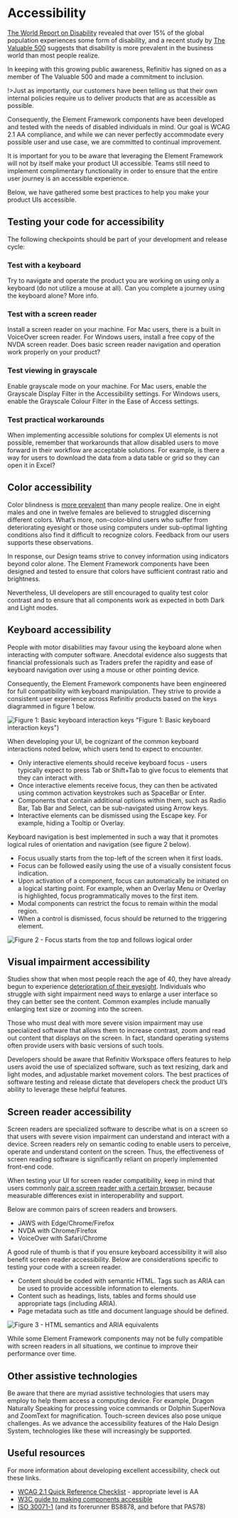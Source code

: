 <!--
type: page
title: Accessibility
location: ./accessibility/overview
layout: default
-->

# Accessibility
[The World Report on Disability](https://www.who.int/disabilities/world_report/2011/report.pdf) revealed that over 15% of the global population experiences some form of disability, and a recent study by [The Valuable 500](https://www.tortoisemedia.com/disability100-report/) suggests that disability is more prevalent in the business world than most people realize.

In keeping with this growing public awareness, Refinitiv has signed on as a member of The Valuable 500 and made a commitment to inclusion. 

!>Just as importantly, our customers have been telling us that their own internal policies require us to deliver products that are as accessible as possible.

Consequently, the Element Framework components have been developed and tested with the needs of disabled individuals in mind. Our goal is WCAG 2.1 AA compliance, and while we can never perfectly accommodate every possible user and use case, we are committed to continual improvement. 

It is important for you to be aware that leveraging the Element Framework will not by itself make your product UI accessible. Teams still need to implement complimentary functionality in order to ensure that the entire user journey is an accessible experience. 

Below, we have gathered some best practices to help you make your product UIs accessible.

## Testing your code for accessibility
The following checkpoints should be part of your development and release cycle:

### Test with a keyboard
Try to navigate and operate the product you are working on using only a keyboard (do not utilize a mouse at all). Can you complete a journey using the keyboard alone? More info.

### Test with a screen reader
Install a screen reader on your machine. For Mac users, there is a built in VoiceOver screen reader. For Windows users, install a free copy of the NVDA screen reader. Does basic screen reader navigation and operation work properly on your product?

### Test viewing in grayscale
Enable grayscale mode on your machine. For Mac users, enable the Grayscale Display Filter in the Accessibility settings. For Windows users, enable the Grayscale Colour Filter in the Ease of Access settings.

### Test practical workarounds
When implementing accessible solutions for complex UI elements is not possible, remember that workarounds that allow disabled users to move forward in their workflow are acceptable solutions. For example, is there a way for users to download the data from a data table or grid so they can open it in Excel?

## Color accessibility
Color blindness is [more prevalent](https://www.colourblindawareness.org/colour-blindness/)  than many people realize. One in eight males and one in twelve females are believed to struggled discerning different colors. What’s more, non-color-blind users who suffer from deteriorating eyesight or those using computers under sub-optimal lighting conditions also find it difficult to recognize colors. Feedback from our users supports these observations. 

In response, our Design teams strive to convey information using indicators beyond color alone. The Element Framework components have been designed and tested to ensure that colors have sufficient contrast ratio and brightness. 

Nevertheless, UI developers are still encouraged to quality test color contrast and to ensure that all components work as expected in both Dark and Light modes.

## Keyboard accessibility
People with motor disabilities may favour using the keyboard alone when interacting with computer software. Anecdotal evidence also suggests that financial professionals such as Traders prefer the rapidity and ease of keyboard navigation over using a mouse or other pointing device.  

Consequently, the Element Framework components have been engineered for full compatibility with keyboard manipulation. They strive to provide a consistent user experience across Refinitiv products based on the keys diagrammed in figure 1 below. 

![Figure 1: Basic keyboard interaction keys](https://user-images.githubusercontent.com/81604092/144179777-585af83e-37ca-45f3-abd1-6317093e8f43.png) "Figure 1: Basic keyboard interaction keys")

When developing your UI, be cognizant of the common keyboard interactions noted below, which users tend to expect to encounter.

- Only interactive elements should receive keyboard focus - users typically expect to press Tab or Shift+Tab to give focus to elements that they can interact with.
- Once interactive elements receive focus, they can then be activated using common activation keystrokes such as SpaceBar or Enter.
- Components that contain additional options within them, such as Radio Bar, Tab Bar and Select, can be sub-navigated using Arrow keys.
- Interactive elements can be dismissed using the Escape key. For example, hiding a Tooltip or Overlay.

Keyboard navigation is best implemented in such a way that it promotes logical rules of orientation and navigation (see figure 2 below).

- Focus usually starts from the top-left of the screen when it first loads.
- Focus can be followed easily using the use of a visually consistent focus indication.
- Upon activation of a component, focus can automatically be initiated on a logical starting point. For example, when an Overlay Menu or Overlay is highlighted, focus programmatically moves to the first item.
- Modal components can restrict the focus to remain within the modal region. 
- When a control is dismissed, focus should be returned to the triggering element. 

![Figure 2 - Focus starts from the top and follows logical order](https://user-images.githubusercontent.com/81604092/144179893-7a51ceba-06f1-453f-8abb-cd6a5a64b938.png "Figure 2 - Focus starts from the top and follows logical order")

## Visual impairment accessibility
Studies show that when most people reach the age of 40, they have already begun to experience [deterioration of their eyesight](https://www.aoa.org/healthy-eyes/eye-health-for-life/adult-vision-41-to-60-years-of-age?sso=y). Individuals who struggle with sight impairment need ways to enlarge a user interface so they can better see the content. Common examples include manually enlarging text size or zooming into the screen. 

Those who must deal with more severe vision impairment may use specialized software that allows them to increase contrast, zoom and read out content that displays on the screen. In fact, standard operating systems often provide users with basic versions of such tools. 

Developers should be aware that Refinitiv Workspace offers features to help users avoid the use of specialized software, such as text resizing, dark and light modes, and adjustable market movement colors. The best practices of software testing and release dictate that developers check the product UI’s ability to leverage these helpful features.

## Screen reader accessibility

Screen readers are specialized software to describe what is on a screen so that users with severe vision impairment can understand and interact with a device. Screen readers rely on semantic coding to enable users to perceive, operate and understand content on the screen. Thus, the effectiveness of screen reading software is significantly reliant on properly implemented front-end code. 

When testing your UI for screen reader compatibility, keep in mind that users commonly [pair a screen reader with a certain browser](https://webaim.org/projects/screenreadersurvey9/#browsercombos), because measurable differences exist in interoperability and support. 

Below are common pairs of screen readers and browsers. 

- JAWS with Edge/Chrome/Firefox
- NVDA with Chrome/Firefox
- VoiceOver with Safari/Chrome

A good rule of thumb is that if you ensure keyboard accessibility it will also benefit screen reader accessibility. Below are considerations specific to testing your code with a screen reader.

- Content should be coded with semantic HTML. Tags such as ARIA can be used to provide accessible information to elements. 
- Content such as headings, lists, tables and forms should use appropriate tags (including ARIA).
- Page metadata such as title and document language should be defined.

![Figure 3 - HTML semantics and ARIA equivalents](https://user-images.githubusercontent.com/81604092/144179904-bf9efb47-68a4-45e7-b126-a99f5957a775.png "Figure 3 - HTML semantics and ARIA equivalents")

While some Element Framework components may not be fully compatible with screen readers in all situations, we continue to improve their performance over time. 

## Other assistive technologies
Be aware that there are myriad assistive technologies that users may employ to help them access a computing device. For example, Dragon Naturally Speaking for processing voice commands or Dolphin SuperNova and ZoomText for magnification. Touch-screen devices also pose unique challenges. As we advance the accessibility features of the Halo Design System, technologies like these will increasingly be supported.

## Useful resources

For more information about developing excellent accessibility, check out these links.

- [WCAG 2.1 Quick Reference Checklist](https://www.w3.org/WAI/WCAG21/quickref/) - appropriate level is AA
- [W3C guide to making components accessible](https://www.w3.org/TR/wai-aria-practices/)   
- [ISO 30071-1](hhttps://www.iso.org/standard/70913.html) (and its forerunner BS8878, and before that PAS78)